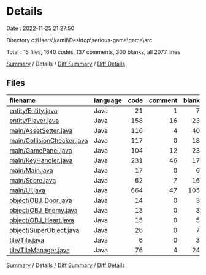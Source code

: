 # Details

Date : 2022-11-25 21:27:50

Directory c:\\Users\\kamil\\Desktop\\serious-game\\game\\src

Total : 15 files,  1640 codes, 137 comments, 300 blanks, all 2077 lines

[Summary](results.md) / Details / [Diff Summary](diff.md) / [Diff Details](diff-details.md)

## Files
| filename | language | code | comment | blank | total |
| :--- | :--- | ---: | ---: | ---: | ---: |
| [entity/Entity.java](/entity/Entity.java) | Java | 21 | 1 | 7 | 29 |
| [entity/Player.java](/entity/Player.java) | Java | 158 | 16 | 23 | 197 |
| [main/AssetSetter.java](/main/AssetSetter.java) | Java | 116 | 4 | 40 | 160 |
| [main/CollisionChecker.java](/main/CollisionChecker.java) | Java | 117 | 0 | 18 | 135 |
| [main/GamePanel.java](/main/GamePanel.java) | Java | 104 | 12 | 23 | 139 |
| [main/KeyHandler.java](/main/KeyHandler.java) | Java | 231 | 46 | 17 | 294 |
| [main/Main.java](/main/Main.java) | Java | 17 | 0 | 6 | 23 |
| [main/Score.java](/main/Score.java) | Java | 62 | 7 | 16 | 85 |
| [main/UI.java](/main/UI.java) | Java | 664 | 47 | 105 | 816 |
| [object/OBJ_Door.java](/object/OBJ_Door.java) | Java | 14 | 0 | 3 | 17 |
| [object/OBJ_Enemy.java](/object/OBJ_Enemy.java) | Java | 13 | 0 | 3 | 16 |
| [object/OBJ_Heart.java](/object/OBJ_Heart.java) | Java | 15 | 0 | 5 | 20 |
| [object/SuperObject.java](/object/SuperObject.java) | Java | 26 | 0 | 7 | 33 |
| [tile/Tile.java](/tile/Tile.java) | Java | 6 | 0 | 3 | 9 |
| [tile/TileManager.java](/tile/TileManager.java) | Java | 76 | 4 | 24 | 104 |

[Summary](results.md) / Details / [Diff Summary](diff.md) / [Diff Details](diff-details.md)